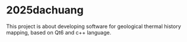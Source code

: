 # 2025dachuang
This project is about developing software for geological thermal history mapping, based on  Qt6 and c++ language.
